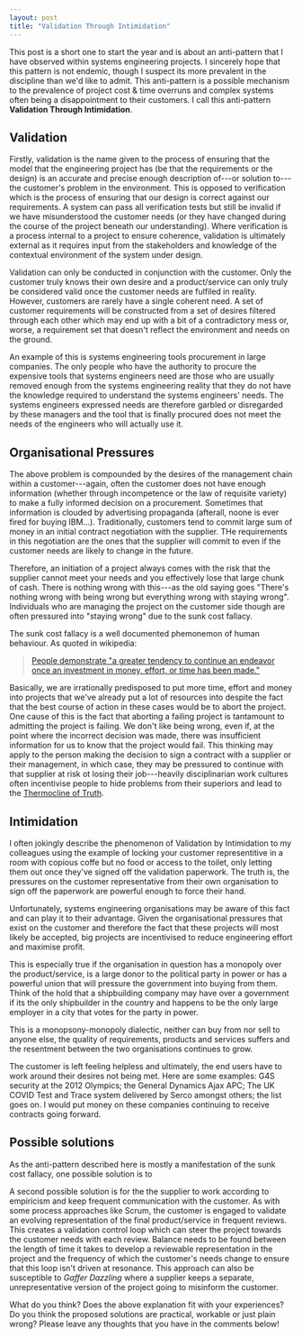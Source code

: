 ```yaml
---
layout: post
title: "Validation Through Intimidation"
---
```


This post is a short one to start the year and is about an anti-pattern that I have observed within systems engineering projects. I sincerely hope that this pattern is not endemic, though I suspect its more prevalent in the discipline than we'd like to admit. This anti-pattern is a possible mechanism to the prevalence of project cost & time overruns and complex systems often being a disappointment to their customers. I call this anti-pattern **Validation Through Intimidation**.

Validation
----------

Firstly, validation is the name given to the process of ensuring that the model that the engineering project has (be that the requirements or the design) is an accurate and precise enough description of---or solution to---the customer's problem in the environment. This is opposed to verification which is the process of ensuring that our design is correct against our requirements. A system can pass all verification tests but still be invalid if we have misunderstood the customer needs (or they have changed during the course of the project beneath our understanding). Where verification is a process internal to a project to ensure coherence, validation is ultimately external as it requires input from the stakeholders and knowledge of the contextual environment of the system under design.

Validation can only be conducted in conjunction with the customer. Only the customer truly knows their own desire and a product/service can only truly be considered valid once the customer needs are fulfiled in reality. However, customers are rarely have a single coherent need. A set of customer requirements will be constructed from a set of desires filtered through each other which may end up with a bit of a contradictory mess or, worse, a requirement set that doesn't reflect the environment and needs on the ground.

An example of this is systems engineering tools procurement in large companies. The only people who have the authority to procure the expensive tools that systems engineers need are those who are usually removed enough from the systems engineering reality that they do not have the knowledge required to understand the systems engineers' needs. The systems engineers expressed needs are therefore garbled or disregarded by these managers and the tool that is finally procured does not meet the needs of the engineers who will actually use it.

Organisational Pressures
------------------------

The above problem is compounded by the desires of the management chain within a customer---again, often the customer does not have enough information (whether through incompetence or the law of requisite variety) to make a fully informed decision on a procurement. Sometimes that information is clouded by advertising propaganda (afterall, noone is ever fired for buying IBM...). Traditionally, customers tend to commit large sum of money in an initial contract negotiation with the supplier. THe requirements in this negotiation are the ones that the supplier will commit to even if the customer needs are likely to change in the future.

Therefore, an initiation of a project always comes with the risk that the supplier cannot meet your needs and you effectively lose that large chunk of cash. There is nothing wrong with this---as the old saying goes "There's nothing wrong with being wrong but everything wrong with staying wrong". Individuals who are managing the project on  the customer side though are often pressured into "staying wrong" due to the sunk cost fallacy.

The sunk cost fallacy is a well documented phemonemon of human behaviour. As quoted in wikipedia:

> [People demonstrate "a greater tendency to continue an endeavor once an investment in money, effort, or time has been made."](https://en.wikipedia.org/wiki/Sunk_cost)

Basically, we are irrationally predisposed to put more time, effort and money into projects that we've already put a lot of resources into despite the fact that the best course of action in these cases would be to abort the project. One cause of this is the fact that aborting a failing project is tantamount to admitting the project is failing. We don't like being wrong, even if, at the point where the incorrect decision was made, there was insufficient information for us to know that the project would fail. This thinking may apply to the person making the decision to sign a contract with a supplier or their management, in which case, they may be pressured to continue with that supplier at risk ot losing their job---heavily disciplinarian work cultures often incentivise people to hide problems from their superiors and lead to the [Thermocline of Truth](https://www.cfgs.org.uk/managing-performance-and-the-thermocline-of-truth). 

Intimidation
------------

I often jokingly describe the phenomenon of Validation by Intimidation to my colleagues using the example of locking your customer representitive in a room with copious coffe but no food or access to the toilet, only letting them out once they've signed off the validation paperwork. The truth is, the pressures on the customer representative from their own organisation to sign off the paperwork are powerful enough to force their hand.

Unfortunately, systems engineering organisations may be aware of this fact and can play it to their advantage. Given the organisational pressures that exist on the customer and therefore the fact that these projects will most likely be accepted, big projects are incentivised to reduce engineering effort and maximise profit.

This is especially true if the organisation in question has a monopoly over the product/service, is a large donor to the political party in power or has a powerful union that will pressure the government into buying from them. Think of the hold that a shipbuilding company may have over a government if its the only shipbuilder in the country and happens to be the only large employer in a city that votes for the party in power.

This is a monopsony-monopoly dialectic, neither can buy from nor sell to anyone else, the quality of requirements, products and services suffers and the resentment between the two organisations continues to grow. 

The customer is left feeling helpless and ultimately, the end users have to work around their desires not being met. Here are some examples: G4S security at the 2012 Olympics; the General Dynamics Ajax APC; The UK COVID Test and Trace system delivered by Serco amongst others; the list goes on. I would put money on these companies continuing to receive contracts going forward.

Possible solutions
------------------

As the anti-pattern described here is mostly a manifestation of the sunk cost fallacy, one possible solution is to 

A second possible solution is for the the supplier to work according to empiricism and keep frequent communication with the customer. As with some process approaches like Scrum, the customer is engaged to validate an evolving representation of the final product/service in frequent reviews. This creates a validation control loop which can steer the project towards the customer needs with each review. Balance needs to be found between the length of time it takes to develop a reviewable representation in the project and the frequency of which the customer's needs change to ensure that this loop isn't driven at resonance. This approach can also be susceptible to *Gaffer Dazzling* where a supplier keeps a separate, unrepresentative version of the project going to misinform the customer.

What do you think? Does the above explanation fit with your experiences? Do you think the proposed solutions are practical, workable or just plain wrong? Please leave any thoughts that you have in the comments below! 